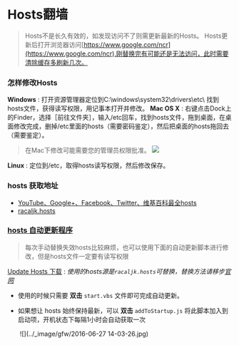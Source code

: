 # Hosts翻墙

> Hosts不是长久有效的，如发现访问不了则需更新最新的Hosts。
> Hosts更新后打开浏览器访问[https://www.google.com/ncr](https://www.google.com/ncr),刚替换完有可能还是无法访问，此时需要清除缓存多刷新几次。

### 怎样修改Hosts

**Windows** : 打开资源管理器定位到C:\windows\system32\drivers\etc\ 找到hosts文件，获得读写权限，用记事本打开并修改。
**Mac OS X** : 右键点击Dock上的Finder，选择［前往文件夹］，输入/etc回车，找到hosts文件，拖到桌面，在桌面修改完成，删掉/etc里面的hosts（需要密码鉴定），然后把桌面的hosts拖回去（需要鉴定）。
> 在Mac下修改可能需要您的管理员权限批准。
> ![](https://o1lk7rmd9.qnssl.com/wp-content/uploads/2013/07/private_etc-500x243.png)

**Linux** : 定位到/etc，取得hosts读写权限，然后修改保存。

### hosts 获取地址

- [YouTube、Google+、Facebook、Twitter、维基百科最全hosts](https://blog.netsh.org/posts/youtube-google-facebook-twitter-wikipedia-hosts_1199.netsh.html)
- [racaljk.hosts](https://raw.githubusercontent.com/racaljk/hosts/master/hosts)

### [hosts 自动更新程序](https://github.com/ladder1984/updateHosts)

> 每次手动替换失效hosts比较麻烦，也可以使用下面的自动更新脚本进行修改，但是hosts文件一定要有读写权限

[Update Hosts 下载](https://github.com/MrLeo/highsheng/raw/master/updateHosts.zip)  : *使用的hosts源是`racaljk.hosts`可替换，替换方法请移步[官网](https://github.com/ladder1984/updateHosts)*

- 使用的时候只需要 **双击** `start.vbs` 文件即可完成自动更新。

- 如果想让 hosts 始终保持最新，可以 **双击** `addToStartup.js` 将此脚本加入到启动项，开机状态下每隔1小时会自动获取一次

  ​
  ![](../_image/gfw/2016-06-27 14-03-26.jpg)
